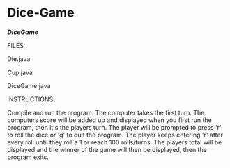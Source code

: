 # Dice-Game

***DiceGame***

FILES:

Die.java

Cup.java

DiceGame.java


INSTRUCTIONS:

Compile and run the program. The computer takes the first turn. The computers score will be added up
and displayed when you first run the program, then it's the players turn. The player will be prompted
to press 'r' to roll the dice or 'q' to quit the program. The player keeps entering 'r' after every
roll until they roll a 1 or reach 100 rolls/turns. The players total will be displayed and the winner
of the game will then be displayed, then the program exits.
